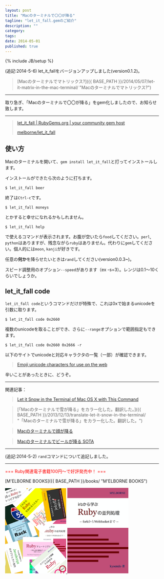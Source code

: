 ```yaml
---
layout: post
title: "Macのターミナルで〇〇が降る"
tagline: "let_it_fall.gemのご紹介"
description: ""
category: 
tags: 
date: 2014-05-01
published: true
---
```

{% include JB/setup %}

(追記:2014-5-6) let_it_fallをバージョンアップしました(version0.1.2)。

> [Macのターミナルでマトリックス?]({{ BASE_PATH }}/2014/05/07/let-it-matrix-in-the-mac-terminal/ "Macのターミナルでマトリックス?")

---

取り急ぎ、「Macのターミナルで〇〇が降る」をgem化しましたので、お知らせ致します。

---

> [let_it_fall \| RubyGems.org \| your community gem host](https://rubygems.org/gems/let_it_fall "let_it_fall \| RubyGems.org \| your community gem host")
> 
> [melborne/let_it_fall](https://github.com/melborne/let_it_fall "melborne/let_it_fall")

## 使い方

Macのターミナルを開いて、`gem install let_it_fall`と打ってインストールします。

インストールができたら次のように打ちます。

    $ let_it_fall beer

終了は`Ctrl-c`です。

    $ let_it_fall moneys

とかすると幸せになれるかもしれません。

    $ let_it_fall help

で使えるコマンドが表示されます。お腹が空いたら`food`してください。`perl`, `python`はありますが、残念ながら`ruby`はありません。代わりに`gem`してください。個人的には`moon`, `kanji`が好きです。

任意の**何か**を降らせたいときは`rand`してください(version0.0.3~)。


スピード調整用のオプション`--speed`があります（ex -s=3）。レンジは0.1〜10くらいでしょうか。

## let_it_fall code
`let_it_fall code`というコマンドだけが特殊で、これは0xで始まるunicodeを引数に取ります。

    $ let_it_fall code 0x2660

複数のunicodeを取ることができ、さらに`--range`オプションで範囲指定もできます。

    $ let_it_fall code 0x2660 0x2666 -r

以下のサイトでunicodeと対応キャラクタの一覧（一部）が確認できます。

> [Emoji unicode characters for use on the web](http://apps.timwhitlock.info/emoji/tables/unicode "Emoji unicode characters for use on the web")


辛いことがあったときに、どうぞ。

---

関連記事：

> [Let it Snow in the Terminal of Mac OS X with This Command](http://osxdaily.com/2013/12/06/snow-terminal-mac-os-x-command/ "Let it Snow in the Terminal of Mac OS X with This Command")

> [「Macのターミナルで雪が降る」をカラー化した。翻訳した。]({{ BASE_PATH }}/2013/12/13/translate-let-it-snow-in-the-terminal/ "「Macのターミナルで雪が降る」をカラー化した。翻訳した。")

> [Macのターミナルで顔が降る](http://melborne.github.io/2014/04/30/let-it-smile-in-the-terminal/ "Macのターミナルで顔が降る")

> [Macのターミナルでビールが降る  SOTA](http://deeeet.com/writing/2014/04/30/beer-on-terminal/ "Macのターミナルでビールが降る SOTA")

---

(追記:2014-5-2) `rand`コマンドについて追記しました。

---

<p style='color:red'>=== Ruby関連電子書籍100円〜で好評発売中！ ===</p>

[M'ELBORNE BOOKS]({{ BASE_PATH }}/books/ "M'ELBORNE BOOKS")

<a href="{{ BASE_PATH }}/books/">
  <img src="/assets/images/books/ruby_pack8.png" alt="pack8" style="width:200px" />
</a>
<a href="{{ BASE_PATH }}/books/">
  <img src="/assets/images/books/ruby_parallel_cover.png" alt="ruby_parallel" style="width:200px" />
</a>


